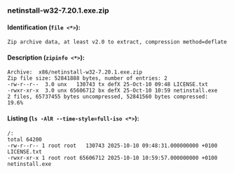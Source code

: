 ### netinstall-w32-7.20.1.exe.zip
#### Identification (`file <*>`):
```
Zip archive data, at least v2.0 to extract, compression method=deflate
```
#### Description (`zipinfo <*>`):
```
Archive:  x86/netinstall-w32-7.20.1.exe.zip
Zip file size: 52841888 bytes, number of entries: 2
-rw-r--r--  3.0 unx   130743 tx defX 25-Oct-10 09:48 LICENSE.txt
-rwxr-xr-x  3.0 unx 65606712 bx defX 25-Oct-10 10:59 netinstall.exe
2 files, 65737455 bytes uncompressed, 52841560 bytes compressed:  19.6%
```
#### Listing (`ls -AlR --time-style=full-iso <*>`):
```
/:
total 64200
-rw-r--r-- 1 root root   130743 2025-10-10 09:48:31.000000000 +0100 LICENSE.txt
-rwxr-xr-x 1 root root 65606712 2025-10-10 10:59:57.000000000 +0100 netinstall.exe
```

